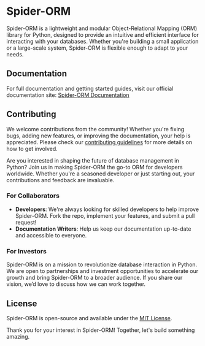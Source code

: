 # Spider-ORM

Spider-ORM is a lightweight and modular Object-Relational Mapping (ORM) library for Python, designed to provide an intuitive and efficient interface for interacting with your databases. Whether you're building a small application or a large-scale system, Spider-ORM is flexible enough to adapt to your needs.

## Documentation

For full documentation and getting started guides, visit our official documentation site: [Spider-ORM Documentation](https://spider-orm.netlify.app)

## Contributing

We welcome contributions from the community! Whether you're fixing bugs, adding new features, or improving the documentation, your help is appreciated. Please check our [contributing guidelines](https://spider-orm.netlify.app/contributing) for more details on how to get involved.


Are you interested in shaping the future of database management in Python? Join us in making Spider-ORM the go-to ORM for developers worldwide. Whether you're a seasoned developer or just starting out, your contributions and feedback are invaluable.

### For Collaborators

- **Developers**: We're always looking for skilled developers to help improve Spider-ORM. Fork the repo, implement your features, and submit a pull request!
- **Documentation Writers**: Help us keep our documentation up-to-date and accessible to everyone.

### For Investors

Spider-ORM is on a mission to revolutionize database interaction in Python. We are open to partnerships and investment opportunities to accelerate our growth and bring Spider-ORM to a broader audience. If you share our vision, we’d love to discuss how we can work together.

## License

Spider-ORM is open-source and available under the [MIT License](LICENSE).


Thank you for your interest in Spider-ORM! Together, let's build something amazing.
